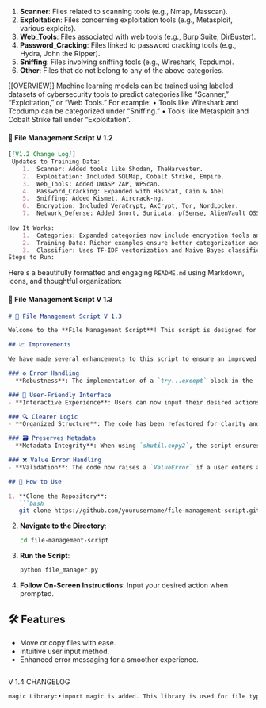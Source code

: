 1. **Scanner**: Files related to scanning tools (e.g., Nmap, Masscan).
2. **Exploitation**: Files concerning exploitation tools (e.g., Metasploit, various exploits).
3. **Web_Tools**: Files associated with web tools (e.g., Burp Suite, DirBuster).
4. **Password_Cracking**: Files linked to password cracking tools (e.g., Hydra, John the Ripper).
5. **Sniffing**: Files involving sniffing tools (e.g., Wireshark, Tcpdump).
6. **Other**: Files that do not belong to any of the above categories.

[[OVERVIEW]]
Machine learning models can be trained using labeled datasets of cybersecurity tools to predict categories like “Scanner,” “Exploitation,” or “Web Tools.” For example:
	•	Tools like Wireshark and Tcpdump can be categorized under “Sniffing.”
	•	Tools like Metasploit and Cobalt Strike fall under “Exploitation”.


#### 📁 File Management Script V 1.2
```markdown
[[V1.2 Change Log]]
 Updates to Training Data:
	1.	Scanner: Added tools like Shodan, TheHarvester.
	2.	Exploitation: Included SQLMap, Cobalt Strike, Empire.
	3.	Web_Tools: Added OWASP ZAP, WPScan.
	4.	Password_Cracking: Expanded with Hashcat, Cain & Abel.
	5.	Sniffing: Added Kismet, Aircrack-ng.
	6.	Encryption: Included VeraCrypt, AxCrypt, Tor, NordLocker.
	7.	Network_Defense: Added Snort, Suricata, pfSense, AlienVault OSSIM.
 
How It Works:
	1.	Categories: Expanded categories now include encryption tools and network defense tools alongside the original ones.
	2.	Training Data: Richer examples ensure better categorization accuracy.
	3.	Classifier: Uses TF-IDF vectorization and Naive Bayes classification.
Steps to Run:
```

Here's a beautifully formatted and engaging `README.md` using Markdown, icons, and thoughtful organization:
#### 📁 File Management Script V 1.3 

```markdown
# 📁 File Management Script V 1.3 

Welcome to the **File Management Script**! This script is designed for efficiently moving or copying files within your system while providing a user-friendly interface and robust error handling.

## 📈 Improvements

We have made several enhancements to this script to ensure an improved user experience:

### ⚙️ Error Handling
- **Robustness**: The implementation of a `try...except` block in the `move_or_copy_files` function allows the script to handle errors gracefully, preventing crashes and providing useful feedback to users.

### 🌟 User-Friendly Interface
- **Interactive Experience**: Users can now input their desired actions directly, making the script more engaging and easier to use. Simply type your command and press `Enter` to execute!

### 🔍 Clearer Logic
- **Organized Structure**: The code has been refactored for clarity and simplicity. Well-organized functions and logical flow make it easy to follow and understand, even for those new to programming.

### 🗃️ Preserves Metadata
- **Metadata Integrity**: When using `shutil.copy2`, the script ensures that file metadata (like creation and modification times) is preserved during the copy process, keeping your file's history intact.

### ❌ Value Error Handling
- **Validation**: The code now raises a `ValueError` if a user enters an invalid action, ensuring that users are informed of mistakes and can correct them immediately.

## 📜 How to Use

1. **Clone the Repository**: 
   ```bash
   git clone https://github.com/yourusername/file-management-script.git
   ```

2. **Navigate to the Directory**:
   ```bash
   cd file-management-script
   ```

3. **Run the Script**:
   ```bash
   python file_manager.py
   ```

4. **Follow On-Screen Instructions**: Input your desired action when prompted.

## 🛠️ Features
- Move or copy files with ease.
- Intuitive user input method.
- Enhanced error messaging for a smoother experience.
```
```
V 1.4 CHANGELOG

````markdown
magic Library:•import magic is added. This library is used for file type detection. You'll need to install it: pip install python-magic (or pip install python-magic-bin on Windows).2._extract_metadata Method:•This new private method is added to the CybersecurityFileCategorizer class.•Purpose: It extracts metadata from a given file.•Logic:•It uses magic.from_file(filepath) to get the file type.•It uses os.path.getsize(filepath) to get the file size.•It uses os.path.getctime(filepath) and os.path.getmtime(filepath) to get the creation and modification times, respectively.•It formats the timestamps using datetime.fromtimestamp().strftime().•It returns a dictionary containing the extracted metadata.•It includes error handling in case metadata extraction fails.3.analyze_files Method:•This new method is added to the CybersecurityFileCategorizer class.•Purpose: It analyzes files in the input directory, extracts metadata, and generates a report.•Logic:•It creates an empty dictionary analysis_results to store the results.•It calls self.categorize_files() to get the categorization results.•It iterates through the files in the input directory.•For each file, it calls self._extract_metadata() to get the metadata.•It stores the metadata and the category (from categorization_results) in the analysis_results dictionary.•It returns the analysis_results dictionary.4.generate_analysis_report Method:•This new method is added to the CybersecurityFileCategorizer class.•Purpose: It generates a report of the file analysis and saves it to a JSON file.•Logic:•It takes the analysis_results dictionary as input.•It uses json.dump() to save the results to a JSON file (default name: analysis_report.json).•It includes error handling in case report generation fails.5.main Function Refactoring:•The main function is significantly refactored to include a menu system.•Menu:•It presents a menu with options: "Categorize Files," "Analyze Files," and "Exit."•It uses a while loop to keep the menu running until the user chooses to exit.•It uses input() to get the user's choice.•Choice Handling:•Choice 1 (Categorize Files):•It calls categorizer.categorize_files().•It prints the results.•It saves the results to CSV and PDF.•It asks the user if they want to copy or move the files.•Choice 2 (Analyze Files):•It calls categorizer.analyze_files().•It prints the analysis results, including metadata and category.•It calls categorizer.generate_analysis_report() to save the report to a JSON file.•Choice 3 (Exit):•It breaks out of the while loop, ending the program.•Invalid Choice:•It prints an error message if the user enters an invalid choice.6.File Metadata Storage:•The CybersecurityFileCategorizer class now has a self.file_metadata dictionary to store the extracted metadata.7.Import json:•Added import json to the top of the file.How to Run the Updated Code:````
